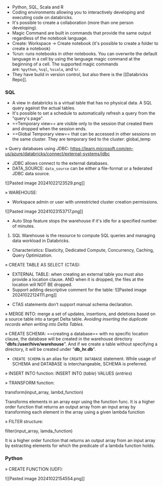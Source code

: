 * Python, SQL, Scala and R 
* Coding environments allowing you to interactively developing and executing code on databricks.
* It's possible to create a collaboration (more than one person developing).
* Magic Command are built in commands that provide the same output regardless of the notebook language. 
* Create: Workspace -> Create notebook (it's possible to create a folder to create a notebook)
* %run: runs notebooks in other notebooks. You can overwrite the default language in a cell by using the language magic command at the beginning of a cell. The supported magic commands are: `%python`, `%sql`, `%scala`, and `%r`.
* They have build in version control, but also there is the [[Databricks Repo]].


### SQL 

+ A view in databricks is a virtual table that has no physical data. A SQL query against the actual tables.
+ It's possible to set a schedule to automatically refresh a query from the "query's page".
+ ==Temporary view== are visible only to the session that created them and dropped when the session ends. 
+ ==Global Temporary view== that can be accessed in other sessions on the same cluster. They are temporary tied to the cluster: global_temp

» Query databases using JDBC:
https://learn.microsoft.com/en-us/azure/databricks/connect/external-systems/jdbc
+ JDBC allows connect to the external databases.
+ DATA_SOURCE: `data_source` can be either a file-format or a federated JDBC data source.

![[Pasted image 20241022123529.png]]

» WAREHOUSE:
+ Workspace admin or user with unrestricted cluster creation permissions.

![[Pasted image 20241023153717.png]]
 + Auto Stop feature stops the warehouse if it's idle for a specified number of minutes. 
1. SQL Warehouse is the resource to compute SQL queries and managing data workload in Databricks. 
+ Characteristics: Elasticity, Dedicated Compute, Concurrency, Caching, Query Optimization.

» CREATE TABLE AS SELECT (CTAS): 
 + EXTERNAL TABLE: when creating an external table you must also provide a location clause. AND when it is dropped, the files at the location will NOT BE dropped.  
 + Support adding descriptive comment for the table:
![[Pasted image 20241022124111.png]]
* CTAS statements don't support manual schema declaration. 

» MERGE INTO: merge a set of updates, insertions, and deletions based on a source table into a target Delta table. *Avoiding inserting the duplicate records when writing into Delta Tables.*

» CREATE SCHEMA: ==creating a database== with no specific location clause, the database will be created in the warehouse directory "**dbfs:/user/hive/warehouse**". And if we create a table without specifying a directory, it will be created under "**db_hr.db**".
+ `CREATE SCHEMA` is an alias for `CREATE DATABASE` statement. While usage of SCHEMA and DATABASE is interchangeable, SCHEMA is preferred.

» INSERT INTO function:
INSERT INTO (*table*) VALUES (*entries*)

» TRANSFORM function:

transform(input_array, lambd_function)

Transforms elements in an array expr using the function func. It is a higher order function that returns an output array from an input array by transforming each element in the array using a given lambda function

» FILTER structure: 

 filter(input_array, lamda_function)

It is a higher order function that returns an output array from an input array by extracting elements for which the predicate of a lambda function holds.



### Python 
» CREATE FUNCTION (UDF): 

![[Pasted image 20241022154554.png]]

